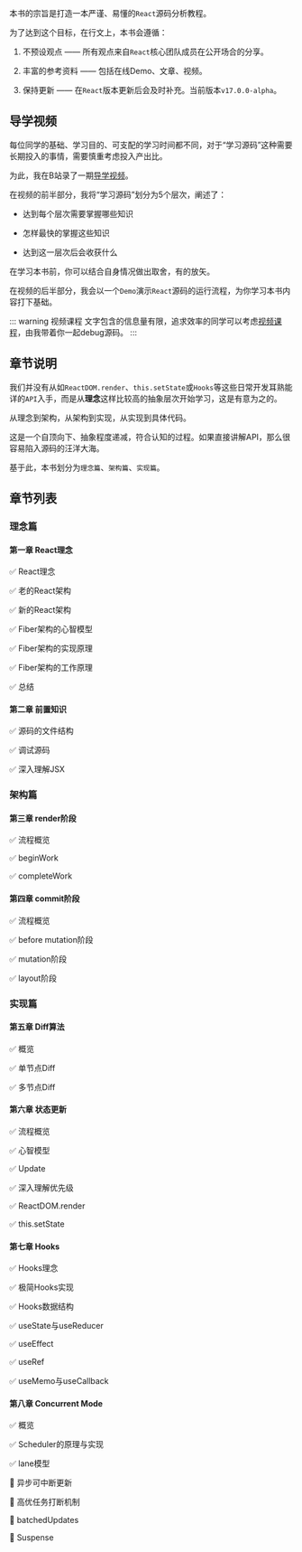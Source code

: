 本书的宗旨是打造一本严谨、易懂的`React`源码分析教程。

为了达到这个目标，在行文上，本书会遵循：

1. 不预设观点 —— 所有观点来自`React`核心团队成员在公开场合的分享。

2. 丰富的参考资料 —— 包括在线Demo、文章、视频。

3. 保持更新 —— 在`React`版本更新后会及时补充。当前版本`v17.0.0-alpha`。

## 导学视频

每位同学的基础、学习目的、可支配的学习时间都不同，对于“学习源码”这种需要长期投入的事情，需要慎重考虑投入产出比。

为此，我在B站录了一期[导学视频](https://www.bilibili.com/video/BV1Ki4y1u7Vr)。

在视频的前半部分，我将“学习源码”划分为5个层次，阐述了：

- 达到每个层次需要掌握哪些知识

- 怎样最快的掌握这些知识

- 达到这一层次后会收获什么

在学习本书前，你可以结合自身情况做出取舍，有的放矢。

在视频的后半部分，我会以一个`Demo`演示`React`源码的运行流程，为你学习本书内容打下基础。

::: warning 视频课程
文字包含的信息量有限，追求效率的同学可以考虑[视频课程](https://ke.segmentfault.com/course/1650000023864436)，由我带着你一起debug源码。
:::

## 章节说明

我们并没有从如`ReactDOM.render`、`this.setState`或`Hooks`等这些日常开发耳熟能详的`API`入手，而是从**理念**这样比较高的抽象层次开始学习，这是有意为之的。

从理念到架构，从架构到实现，从实现到具体代码。

这是一个自顶向下、抽象程度递减，符合认知的过程。如果直接讲解API，那么很容易陷入源码的汪洋大海。

基于此，本书划分为`理念篇`、`架构篇`、`实现篇`。

## 章节列表

### 理念篇

#### 第一章 React理念

✅ React理念

✅ 老的React架构

✅ 新的React架构

✅ Fiber架构的心智模型

✅ Fiber架构的实现原理

✅ Fiber架构的工作原理

✅ 总结

#### 第二章 前置知识

✅ 源码的文件结构

✅ 调试源码

✅ 深入理解JSX

### 架构篇

#### 第三章 render阶段

✅ 流程概览

✅ beginWork

✅ completeWork

#### 第四章 commit阶段

✅ 流程概览

✅ before mutation阶段

✅ mutation阶段

✅ layout阶段

### 实现篇

#### 第五章 Diff算法

✅ 概览

✅ 单节点Diff

✅ 多节点Diff

#### 第六章 状态更新

✅ 流程概览

✅ 心智模型

✅ Update

✅ 深入理解优先级

✅ ReactDOM.render

✅ this.setState

#### 第七章 Hooks

✅ Hooks理念

✅ 极简Hooks实现

✅ Hooks数据结构

✅ useState与useReducer

✅ useEffect

✅ useRef

✅ useMemo与useCallback

#### 第八章 Concurrent Mode

✅ 概览

✅ Scheduler的原理与实现

✅ lane模型

📝 异步可中断更新

📝 高优任务打断机制

📝 batchedUpdates

📝 Suspense